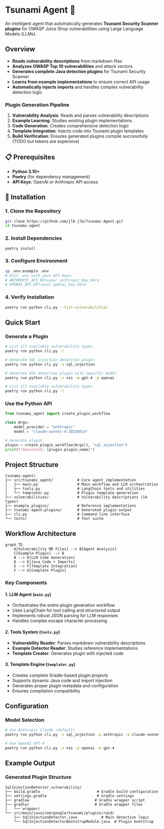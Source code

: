 # Tsunami Agent 🌊

An intelligent agent that automatically generates **Tsunami Security Scanner plugins** for OWASP Juice Shop vulnerabilities using Large Language Models (LLMs).

## Overview
- **Reads vulnerability descriptions** from markdown files
- **Analyzes OWASP Top 10 vulnerabilities** and attack vectors
- **Generates complete Java detection plugins** for Tsunami Security Scanner
- **Learns from example implementations** to ensure correct API usage
- **Automatically injects imports** and handles complex vulnerability detection logic

### Plugin Generation Pipeline
1. **Vulnerability Analysis**: Reads and parses vulnerability descriptions
2. **Example Learning**: Studies existing plugin implementations
3. **Code Generation**: Creates comprehensive detection logic
4. **Template Integration**: Injects code into Tsunami plugin templates
5. **Build Verification**: Ensures generated plugins compile successfully (TODO but tokens are expensive)

## 📋 Prerequisites

- **Python 3.10+**
- **Poetry** (for dependency management)
- **API Keys**: OpenAI or Anthropic API access

## 🔧 Installation

### 1. Clone the Repository
```bash
git clone https://github.com/jlb-jlb/Tsunami-Agent.git
cd tsunami-agent
```

### 2. Install Dependencies
```bash
poetry install
```

### 3. Configure Environment
```bash
cp .env.example .env
# Edit .env with your API keys:
# ANTHROPIC_API_KEY=your_anthropic_key_here
# OPENAI_API_KEY=your_openai_key_here
```

### 4. Verify Installation
```bash
poetry run python cli.py --list-vulnerabilities
```

## Quick Start

### Generate a Plugin

```bash
# List all available vulnerability types
poetry run python cli.py -l

# Generate SQL injection detection plugin 
poetry run python cli.py -v sql_injection

# Generate XSS detection plugin with specific model
poetry run python cli.py -v xss -m gpt-4 -p openai

# List all available vulnerability types
poetry run python cli.py -l
```

### Use the Python API
```python
from tsunami_agent import create_plugin_workflow

class Args:
    model_provider = "anthropic"
    model = "claude-sonnet-4-20250514"

# Generate plugin
plugin = create_plugin_workflow(Args(), "sql_injection")
print(f"Generated: {plugin.plugin_name}")
```

## Project Structure

```
tsunami-agent/
├── src/tsunami_agent/           # Core agent implementation
│   ├── main.py                  # Main workflow and LLM orchestration
│   ├── tools.py                 # LangChain tools and utilities
│   └── templater.py             # Plugin template generation
├── vulnerabilities/             # Vulnerability descriptions (14 types)
├── example_plugins/             # Reference implementations
├── tsunami-agent-plugins/       # Generated plugin output
├── cli.py                       # Command-line interface
└── tests/                       # Test suite
```

## Workflow Architecture

```mermaid
graph TD
    A[Vulnerability MD Files] --> B[Agent Analysis]
    C[Example Plugin] --> B
    B --> D[LLM Code Generation]
    D --> E[Java Code + Imports]
    E --> F[Template Integration]
    F --> G[Complete Plugin]
```

### Key Components

#### 1. **LLM Agent** (`main.py`)
- Orchestrates the entire plugin generation workflow
- Uses LangChain for tool calling and structured output
- Implements robust JSON parsing for LLM responses
- Handles complex escape character processing

#### 2. **Tools System** (`tools.py`)
- **Vulnerability Reader**: Parses markdown vulnerability descriptions
- **Example Detector Reader**: Studies reference implementations
- **Template Creator**: Generates plugin with injected code

#### 3. **Template Engine** (`templater.py`)
- Creates complete Gradle-based plugin projects
- Supports dynamic Java code and import injection
- Generates proper plugin metadata and configuration
- Ensures compilation compatibility

## Configuration

### Model Selection
```bash
# Use Anthropic Claude (default)
poetry run python cli.py -v sql_injection -p anthropic -m claude-sonnet-4-20250514

# Use OpenAI GPT-4
poetry run python cli.py -v xss -p openai -m gpt-4
```


## Example Output

### Generated Plugin Structure
```
SqlInjectionDetector_vulnerability/
├── build.gradle                          # Gradle build configuration
├── settings.gradle                       # Gradle settings  
├── gradlew                              # Gradle wrapper script
├── gradle/                              # Gradle wrapper files
│   └── wrapper/
└── src/main/java/com/google/tsunami/plugins/raid/
    ├── SqlInjectionDetector.java           # Main detection logic
    └── SqlInjectionDetectorBootstrapModule.java  # Plugin bootstrap